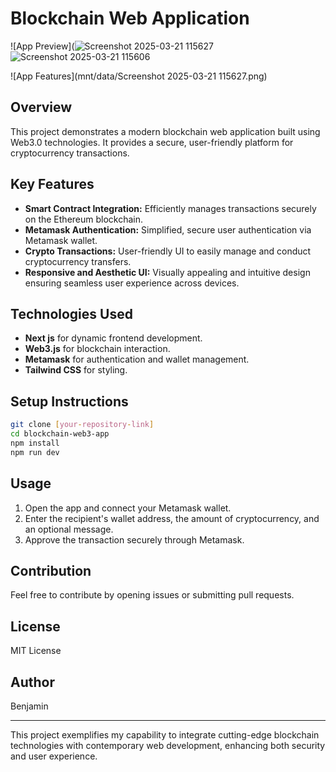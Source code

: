 # Blockchain Web Application

![App Preview](![Screenshot 2025-03-21 115627](https://github.com/user-attachments/assets/5d8de6d4-e59f-48c5-8823-cfb3ef1fdeeb)
![Screenshot 2025-03-21 115606](https://github.com/user-attachments/assets/73950435-601b-4844-b947-0963e7b7b8c7)

![App Features](mnt/data/Screenshot 2025-03-21 115627.png)

## Overview
This project demonstrates a modern blockchain web application built using Web3.0 technologies. It provides a secure, user-friendly platform for cryptocurrency transactions.

## Key Features
- **Smart Contract Integration:** Efficiently manages transactions securely on the Ethereum blockchain.
- **Metamask Authentication:** Simplified, secure user authentication via Metamask wallet.
- **Crypto Transactions:** User-friendly UI to easily manage and conduct cryptocurrency transfers.
- **Responsive and Aesthetic UI:** Visually appealing and intuitive design ensuring seamless user experience across devices.

## Technologies Used
- **Next js** for dynamic frontend development.
- **Web3.js** for blockchain interaction.
- **Metamask** for authentication and wallet management.
- **Tailwind CSS** for styling.

## Setup Instructions
```bash
git clone [your-repository-link]
cd blockchain-web3-app
npm install
npm run dev
```

## Usage
1. Open the app and connect your Metamask wallet.
2. Enter the recipient's wallet address, the amount of cryptocurrency, and an optional message.
3. Approve the transaction securely through Metamask.

## Contribution
Feel free to contribute by opening issues or submitting pull requests.

## License
MIT License

## Author
Benjamin

---
This project exemplifies my capability to integrate cutting-edge blockchain technologies with contemporary web development, enhancing both security and user experience.

